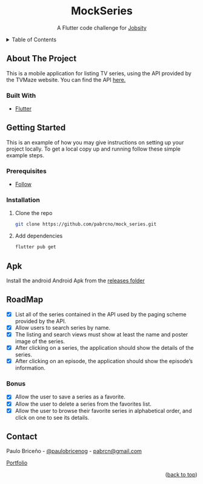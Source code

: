 <div id="top"></div>

<!-- PROJECT LOGO -->
<br />
<div align="center">

  <h1 align="center">MockSeries</h1>

  <p align="center">
    A Flutter code challenge for <a href="https://jobsity.com/"> Jobsity</a>
   
</div>

<!-- TABLE OF CONTENTS -->
<details>
  <summary>Table of Contents</summary>
  <ol>
    <li>
      <a href="#about-the-project">About The Project</a>
      <ul>
        <li><a href="#built-with">Built With</a></li>
      </ul>
    </li>
    <li>
      <a href="#getting-started">Getting Started</a>
      <ul>
        <li><a href="#prerequisites">Prerequisites</a></li>
        <li><a href="#installation">Installation</a></li>
      </ul>
    </li>
    <li><a href="#apk">Apk</a></li>
    <li><a href="#roadmap">Roadmap</a></li>    
  </ol>
</details>

<!-- ABOUT THE PROJECT -->

## About The Project

This is a mobile application for listing TV series, using the API provided by the TVMaze
website.
You can find the API <a href="https://www.tvmaze.com/api">here.</a>

### Built With

- [Flutter](https://flutter.dev/)

<!-- GETTING STARTED -->

## Getting Started

This is an example of how you may give instructions on setting up your project locally.
To get a local copy up and running follow these simple example steps.

### Prerequisites

- [Follow](https://flutter.dev/docs/get-started/install)

### Installation

1. Clone the repo
   ```sh
   git clone https://github.com/pabrcno/mock_series.git
   ```
2. Add dependencies
   ```sh
   flutter pub get
   ```

<!-- USAGE EXAMPLES -->

## Apk

Install the android Android Apk from the <a href="https://github.com/pabrcno/mock_series/tree/main/releases">releases folder</a>

<!-- ROADMAP -->

## RoadMap

- [x] List all of the series contained in the API used by the paging scheme provided by the
      API.
- [x] Allow users to search series by name.
- [x] The listing and search views must show at least the name and poster image of the
      series.
- [x] After clicking on a series, the application should show the details of the series.
- [x] After clicking on an episode, the application should show the episode’s information.

### Bonus

- [x] Allow the user to save a series as a favorite.
- [x] Allow the user to delete a series from the favorites list.
- [x] Allow the user to browse their favorite series in alphabetical order, and click on one to
      see its details.

<!-- CONTACT -->

## Contact

Paulo Briceño - [@paulobricenog](https://twitter.com/paulobricenog) - pabrcn@gmail.com

<a href="https://pabrcno.github.io/portfolio/">Portfolio</a>

<p align="right">(<a href="#top">back to top</a>)</p>
